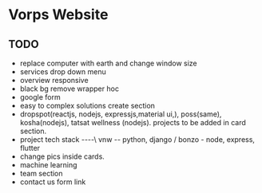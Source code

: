 # Vorps Website

## TODO
  - replace computer with earth and change window size
  - services drop down menu 
  - overview responsive 
  - black bg remove wrapper hoc
  - google form
  - easy to complex solutions create section
  - dropspot(reactjs, nodejs, expressjs,material ui,), poss(same), kosha(nodejs), tatsat wellness (nodejs). projects to be added in card section.
  - project tech stack ----\ vnw -- python, django / bonzo - node, express, flutter
  - change pics inside cards.
  - machine learning
  - team section
  - contact us form link